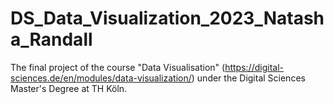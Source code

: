 # DS_Data_Visualization_2023_Natasha_Randall
The final project of the course "Data Visualisation" (https://digital-sciences.de/en/modules/data-visualization/) under the Digital Sciences Master's Degree at TH Köln. 
